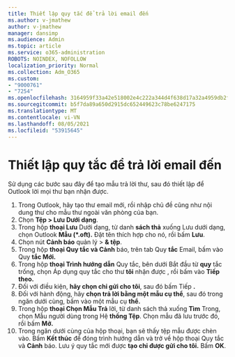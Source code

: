 ```yaml
---
title: Thiết lập quy tắc để trả lời email đến
ms.author: v-jmathew
author: v-jmathew
manager: dansimp
ms.audience: Admin
ms.topic: article
ms.service: o365-administration
ROBOTS: NOINDEX, NOFOLLOW
localization_priority: Normal
ms.collection: Adm_O365
ms.custom:
- "9000761"
- "7254"
ms.openlocfilehash: 3164959f33a42e518002e4c222a344d4f638d17a32a4959db2f903ce5cb14d81
ms.sourcegitcommit: b5f7da89a650d2915dc652449623c78be6247175
ms.translationtype: MT
ms.contentlocale: vi-VN
ms.lasthandoff: 08/05/2021
ms.locfileid: "53915645"
---
```

# <a name="set-up-rules-to-reply-to-incoming-emails"></a>Thiết lập quy tắc để trả lời email đến

Sử dụng các bước sau đây để tạo mẫu trả lời thư, sau đó thiết lập để Outlook lời mọi thư bạn nhận được.

1. Trong Outlook, hãy tạo thư email mới, rồi nhập chủ đề cũng như nội dung thư cho mẫu thư ngoài văn phòng của bạn.
2. Chọn **Tệp > Lưu Dưới dạng**.
3. Trong hộp **thoại Lưu** Dưới dạng, từ danh **sách thả** xuống Lưu dưới dạng, chọn Outlook **Mẫu (*.oft).** Đặt tên thích hợp cho nó, rồi bấm **Lưu**.
4. Chọn nút **Cảnh báo** quản lý  >  **& tệp**.
5. Trong hộp **thoại Quy tắc và Cảnh** báo, trên tab Quy **tắc** Email, bấm vào Quy **tắc Mới.**
6. Trong hộp **thoại Trình hướng dẫn** Quy tắc, bên dưới Bắt đầu từ **quy** tắc trống, chọn Áp dụng quy tắc cho thư **tôi** nhận được , rồi bấm vào **Tiếp theo.**
7. Đối với điều kiện, **hãy chọn chỉ gửi cho tôi**, sau đó bấm Tiếp **.**
8. Đối với hành động, hãy **chọn trả lời bằng một mẫu cụ thể**, sau đó trong ngăn dưới cùng, bấm vào một mẫu cụ **thể.**
9. Trong hộp **thoại Chọn Mẫu Trả** lời, từ danh sách thả xuống **Tìm** Trong, chọn Mẫu người dùng trong Hệ **thống Tệp**. Chọn mẫu đã lưu trước đó, rồi bấm **Mở.**
10. Trong ngăn dưới cùng của hộp thoại, bạn sẽ thấy tệp mẫu được chèn vào. Bấm **Kết thúc** để đóng trình hướng dẫn và trở về hộp thoại Quy tắc và **Cảnh** báo. Lưu ý quy tắc mới được **tạo chỉ được gửi cho tôi.** Bấm **OK**.
